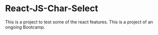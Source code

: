 # React-JS-Char-Select
This is a project to test some of the react features. This is a project of an ongoing Bootcamp.
